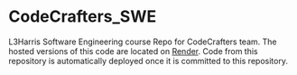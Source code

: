 # CodeCrafters_SWE
L3Harris Software Engineering course Repo for CodeCrafters team.
The hosted versions of this code are located on [Render](https://codecrafters-webapp.onrender.com). Code from this repository is automatically deployed once it is committed to this repository.
